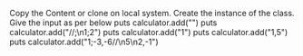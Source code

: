 Copy the Content or clone on local system.
Create the instance of the class.
Give the input as per below
puts calculator.add("") 
puts calculator.add("//;\n1;2")
puts calculator.add("1")
puts calculator.add("1,5")
puts calculator.add("1;-3,-6//\n5\n2,-1")
